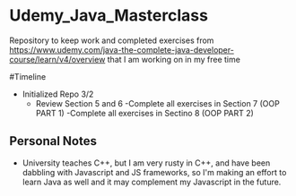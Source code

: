 # Udemy_Java_Masterclass
Repository to keep work and completed exercises from https://www.udemy.com/java-the-complete-java-developer-course/learn/v4/overview that I am working on in my free time

#Timeline
 - Initialized Repo 3/2
      - Review Section 5 and 6
      -Complete all exercises in Section 7 (OOP PART 1)
      -Complete all exercises in Sectino 8 (OOP PART 2)
## Personal Notes

- University teaches C++, but I am very rusty in C++, and have been dabbling with Javascript and JS frameworks, so I'm making an effort to learn Java as well and it may complement my Javascript in the future. 
